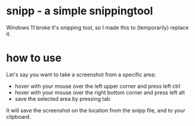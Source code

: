 # snipp - a simple snippingtool
Windows 11 broke it's snipping tool, so I made this to (temporarily) replace it.

# how to use
Let's say you want to take a screenshot from a specific area:

- hover with your mouse over the left upper corner and press left ctrl
- hover with your mouse over the right bottom corner and press left alt
- save the selected area by pressing tab

It will save the screenshot on the location from the snipp file, and to your clipboard.
